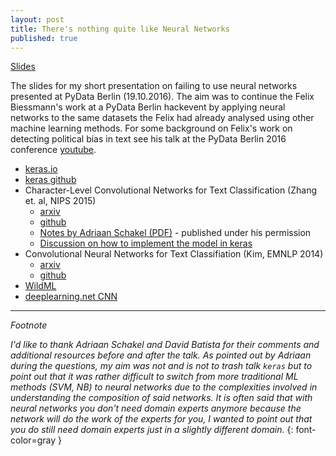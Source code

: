 ```yaml
---
layout: post
title: There's nothing quite like Neural Networks 
published: true
---
```


[Slides](https://nbviewer.jupyter.org/github/mattilyra/notebooks/blob/master/pydata-hackathon-report.ipynb)

The slides for my short presentation on failing to use neural networks presented at PyData Berlin (19.10.2016). The aim was to continue the Felix Biessmann's work at a PyData Berlin hackevent by applying neural networks to the same datasets the Felix had already analysed using other machine learning methods. For some background on Felix's work on detecting political bias in text see his talk at the PyData Berlin 2016 conference [youtube](https://www.youtube.com/watch?v=IhUSiXXg4rg).

- [keras.io](http://keras.io)
- [keras github](https://github.com/fchollet/keras)
- Character-Level Convolutional Networks for Text Classification (Zhang et. al, NIPS 2015)
  - [arxiv](http://arxiv.org/abs/1509.01626)
  - [github](https://github.com/zhangxiangxiao/Crepe)
  - [Notes by Adriaan Schakel (PDF)](asserts/nextstep.pdf) - published under his permission
  - [Discussion on how to implement the model in keras](https://github.com/fchollet/keras/issues/233)
- Convolutional Neural Networks for Text Classifiation (Kim, EMNLP 2014)
  - [arxiv](https://arxiv.org/abs/1408.5882)
  - [github](https://github.com/yoonkim/CNN_sentence)
- [WildML](http://wildml.com)
- [deeplearning.net CNN](http://deeplearning.net/tutorial/lenet.html)



----

_Footnote_ 

_I'd like to thank Adriaan Schakel and David Batista for their comments and additional resources before and after the talk. As pointed out by Adriaan during the questions, my aim was not and is not to trash talk `keras` but to point out that it was rather difficult to switch from more traditional ML methods (SVM, NB) to neural networks due to the complexities involved in understanding the composition of said networks. It is often said that with neural networks you don't need domain experts anymore because the network will do the work of the experts for you, I wanted to point out that you do still need domain experts just in a slightly different domain._
{: font-color=gray }
